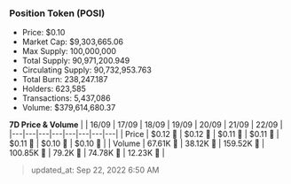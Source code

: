 
  ### Position Token (POSI)
  - Price: $0.10
  - Market Cap: $9,303,665.06
  - Max Supply: 100,000,000
  - Total Supply: 90,971,200.949
  - Circulating Supply: 90,732,953.763
  - Total Burn: 238,247.187
  - Holders: 623,585
  - Transactions: 5,437,086
  - Volume: $379,614,680.37

  **7D Price & Volume**
  | | 16&#x2F;09 | 17&#x2F;09 | 18&#x2F;09 | 19&#x2F;09 | 20&#x2F;09 | 21&#x2F;09 | 22&#x2F;09 |
  |---|---|---|---|---|---|---|---|
  | Price | $0.12 🔻 | $0.12 🔻 | $0.11 🔻 | $0.11 🔻 | $0.11 🔻 | $0.10 🔻 | $0.10 🔻 |
  | Volume | 67.61K 🔻 | 38.12K 🔻 | 159.52K 🚀 | 100.85K 🔻 | 79.2K 🔻 | 74.78K 🔻 | 12.23K 🔻 |

  > updated_at: Sep 22, 2022 6:50 AM
